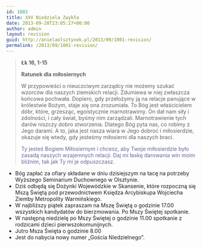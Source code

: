 ```yaml
---
id: 1002
title: XXV Niedziela Zwykła
date: 2013-09-28T23:05:27+00:00
author: admin
layout: revision
guid: http://anielaolsztynek.pl/2013/09/1001-revision/
permalink: /2013/09/1001-revision/
---
```

> **Łk 16, 1-15**
> 
> **Ratunek dla miłosiernych**
> 
> W przypowieści o nieuczciwym zarządcy nie możemy szukać wzorców dla naszych ziemskich relacji. Zdumiewa w niej zwłaszcza końcowa pochwała. Dopiero, gdy przełożymy ją na relacje panujące w królestwie Bożym, staje się ona zrozumiała. To Bóg jest właścicielem dóbr, które, grzesząc, egoistycznie marnotrawimy. On dał nam siły i zdolności, i cały świat, byśmy nim zarządzali. Marnotrawienie tych darów niszczy dobro stworzenia. Dlatego Bóg pyta nas, co robimy z Jego darami. A to, jaka jest nasza wiara w Jego dobroć i miłosierdzie, okazuje się wtedy, gdy jesteśmy miłosierni dla naszych braci.
> 
> <span style="color: #666699;">Ty jesteś Bogiem Miłosiernym i chcesz, aby Twoje miłosierdzie było zasadą naszych wzajemnych relacji. Daj mi łaskę darowania win moim bliźnim, tak jak Ty mi je odpuszczasz.</span>

  * Bóg zapłać za ofiary składane w dniu dzisiejszym na tacę na potrzeby Wyższego Seminarium Duchownego w Olsztynie.
  * Dziś odbędą się Dożynki Wojewódzkie w Skansenie, które rozpoczną się Mszą Świętą pod przewodnictwem Księdza Arcybiskupa Wojciecha Ziemby Metropolity Warmińskiego.
  * W najbliższy piątek zapraszam na Mszę Świętą o godzinie 17.00 wszystkich kandydatów do bierzmowania. Po Mszy Świętej spotkanie.
  * W następną niedzielę po Mszy Świętej o godzinie 11.00 spotkanie z rodzicami dzieci pierwszokomunijnych.
  * Jutro Msza Święta o godzinie 8.00
  * Jest do nabycia nowy numer &#8222;Gościa Niedzielnego&#8221;.